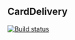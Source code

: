 ## CardDelivery

[![Build status](https://ci.appveyor.com/api/projects/status/9pioetuh85akfxh3?svg=true)](https://ci.appveyor.com/project/Zumaletto/hw2-3-deliverynewdate)
